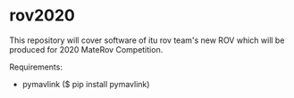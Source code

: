 # rov2020

This repository will cover software of itu rov team's new ROV which will be produced for 2020 MateRov Competition. 

Requirements:
- pymavlink ($ pip install pymavlink)

